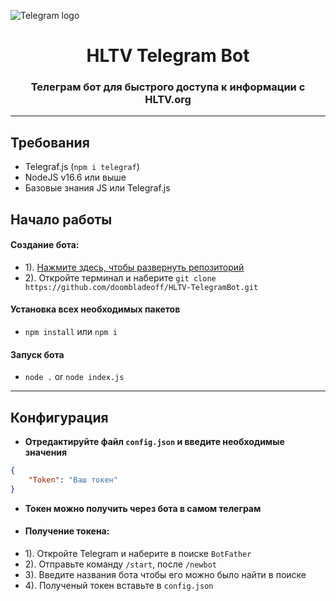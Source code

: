 ![Telegram logo](https://logos-world.net/wp-content/uploads/2021/03/Telegram-Symbol.png)
<h1 align="center"> HLTV Telegram Bot </h1>
<h3 align="center">Телеграм бот для быстрого доступа к информации с HLTV.org</h3>

---

## Требования
- Telegraf.js (`npm i telegraf`)
- NodeJS v16.6 или выше
- Базовые знания JS или Telegraf.js

## Начало работы
#### Создание бота:
- 1). [Нажмите здесь, чтобы развернуть репозиторий](https://github.com/doombladeoff/HLTV-TelegramBot)
- 2). Откройте терминал и наберите `git clone https://github.com/doombladeoff/HLTV-TelegramBot.git`
#### Установка всех необходимых пакетов
- `npm install` или `npm i`
#### Запуск бота
- `node .` or `node index.js`

---

## Конфигурация
- **Отредактируйте файл `config.json` и введите необходимые значения**
```json
{
    "Token": "Ваш токен"
}
```

- **Токен можно получить через бота в самом телеграм**
- #### Получение токена:
- 1). Откройте Telegram и наберите в поиске `BotFather`
- 2). Отправьте команду `/start`, после `/newbot`
- 3). Введите названия бота чтобы его можно было найти в поиске
- 4). Полученый токен вставьте в `config.json`
